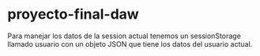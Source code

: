 # proyecto-final-daw

Para manejar los datos de la session actual tenemos un sessionStorage llamado usuario con un objeto JSON que tiene los datos del usuario actual.